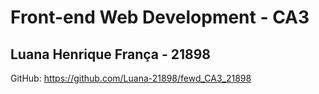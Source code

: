 <h1> Front-end Web Development - CA3</h1>
<h2>Luana Henrique França - 21898</h2>

GitHub: https://github.com/Luana-21898/fewd_CA3_21898

